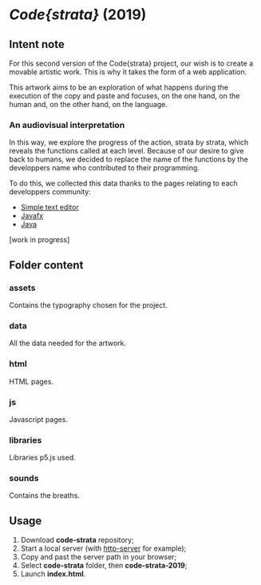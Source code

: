 # *Code{strata}* (2019)

## Intent note

For this second version of the Code{strata} project, our wish is to create a movable artistic work.
This is why it takes the form of a web application.

This artwork aims to be an exploration of what happens during the execution of the copy and paste and focuses, on the one hand, on the human and, on the other hand, on the language.

### An audiovisual interpretation

In this way, we explore the progress of the action, strata by strata, which reveals the functions called at each level. Because of our desire to give back to humans, we decided to replace the name of the functions by the developpers name who contributed to their programming.

To do this, we collected this data thanks to the pages relating to each developpers community:
+ [Simple text editor](https://github.com/jguitana/simple-file-editor/graphs/contributors)
+ [Javafx](https://github.com/javafxports/openjdk-jfx/graphs/contributors)
+ [Java](https://hg.openjdk.java.net/jdk/jdk)

[work in progress]

## Folder content

### assets

Contains the typography chosen for the project.

### data

All the data needed for the artwork. 

### html

HTML pages.

### js

Javascript pages.

### libraries

Libraries p5.js used.

### sounds

Contains the breaths.

## Usage

1. Download **code-strata** repository;
2. Start a local server (with [http-server](https://www.npmjs.com/package/http-server) for example);
3. Copy and past the server path in your browser;
4. Select **code-strata** folder, then **code-strata-2019**;
5. Launch **index.html**.


